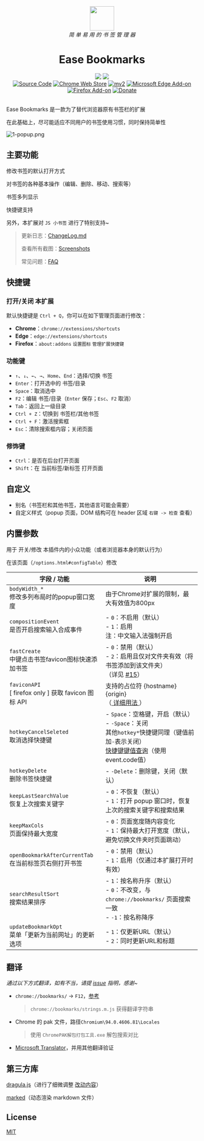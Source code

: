 [//]: #
<div align="center">
<img width="64" src="docs/bookmarks.svg" />
<br>
<i>简 单 易 用 的 书 签 管 理 器</i>
<h1>Ease Bookmarks</h1>
<a href="./README.md"><img src="https://img.shields.io/badge/🇨🇳中文简体-0b8cf5"></a>
<a href="./README_en.md"><img src="https://img.shields.io/badge/🇬🇧English-e9e9e9"></a>
<br>
<a href="https://github.com/qinxs/Ease-Bookmarks"><img src="https://img.shields.io/badge/Source_Code-GitHub-blue" alt="Source Code"></a>
<a href="https://chrome.google.com/webstore/detail/ease-bookmarks/jekbcacdnnlaajcagcmcpdjckjpjgfll"><img src="https://img.shields.io/chrome-web-store/v/jekbcacdnnlaajcagcmcpdjckjpjgfll.svg" alt="Chrome Web Store"></a>
<a href="https://chrome.google.com/webstore/detail/ease-bookmarks/poefceffmekhjoadknillcbdifahongk"><img src="https://img.shields.io/chrome-web-store/v/poefceffmekhjoadknillcbdifahongk?label=mv2" alt="mv2"></a>
<a href="https://microsoftedge.microsoft.com/addons/detail/ease-bookmarks/addbgeibeffkokpabpbpmdpehfbegchl"><img src="https://img.shields.io/badge/dynamic/json?label=microsoft%20edge%20add-on&amp;prefix=v&amp;query=%24.version&amp;url=https%3A%2F%2Fmicrosoftedge.microsoft.com%2Faddons%2Fgetproductdetailsbycrxid%2Faddbgeibeffkokpabpbpmdpehfbegchl" alt="Microsoft Edge Add-on"></a>
<a href="https://addons.mozilla.org/firefox/addon/ease-bookmarks/"><img src="https://img.shields.io/amo/v/ease-bookmarks" alt="Firefox Add-on"></a>
<a href="https://7bxing.com/donate/" title="欢迎捐赠~"><img src="https://img.shields.io/badge/Donate-blueviolet" alt="Donate"></a>
<br><br>
</div>

Ease Bookmarks 是一款为了替代浏览器原有书签栏的扩展

在此基础上，尽可能适应不同用户的书签使用习惯，同时保持简单性

![1-popup.png](./screenshots/1-popup.png)

## 主要功能

修改书签的默认打开方式

对书签的各种基本操作（编辑、删除、移动、搜索等）

书签多列显示

快捷键支持

另外，本扩展对 `JS 小书签` 进行了特别支持~

> 更新日志：[ChangeLog.md](ChangeLog.md)
> 
> 查看所有截图：[Screenshots](./screenshots/README.md#所有截图)
>
> 常见问题：[FAQ](https://github.com/qinxs/Ease-Bookmarks/wiki/常见问题（FAQ）)

## 快捷键

### 打开/关闭 本扩展

默认快捷键是 `Ctrl + Q`，你可以在如下管理页面进行修改：
- **Chrome**：`chrome://extensions/shortcuts`
- **Edge**：`edge://extensions/shortcuts`
- **Firefox**：`about:addons` `设置图标` `管理扩展快捷键`

### 功能键

- `↑`、`↓`、`←`、`→`、`Home`、`End`：选择/切换 书签
- `Enter`：打开选中的 书签/目录
- `Space`：取消选中
- `F2`：编辑 书签/目录（`Enter` 保存；`Esc`、`F2` 取消）
- `Tab`：返回上一级目录
- `Ctrl + Z`：切换到 书签栏/其他书签
- `Ctrl + F`：激活搜索框
- `Esc`：清除搜索框内容；关闭页面

### 修饰键

- `Ctrl`：是否在后台打开页面
- `Shift`：在 当前标签/新标签 打开页面

## 自定义

- 别名（书签栏和其他书签，其他语言可能会需要）
- 自定义样式（popup 页面，DOM 结构可在 header 区域 `右键 -> 检查` 查看）

## 内置参数

用于 开关/修改 本插件内的小众功能（或者浏览器本身的默认行为）

在该页面（`/options.html#configTable`）修改


| 字段 / 功能                                                          | 说明                                                                                                                   |
| ------------------------------------------------------------------- | ---------------------------------------------------------------------------------------------------------------------- |
| `bodyWidth_*`         <br>修改多列布局时的popup窗口宽度                | 由于Chrome对扩展的限制，最大有效值为800px                                                                                 |
| `compositionEvent`    <br>是否开启搜索输入合成事件                     | - `0`：不启用（默认）         <br>- `1`：启用   <br>注：中文输入法强制开启                                                   |
| `fastCreate`          <br>中键点击书签favicon图标快速添加书签          | - `0`：禁用（默认）           <br>- `2`：启用且仅对文件夹有效（将书签添加到该文件夹）  <br>（详见 [#15][issues-15]）            |
| `faviconAPI`          <br>[ firefox only ] 获取 favicon 图标 API      | 支持的占位符 {hostname} {origin}  <br>（[ 详细用法 ][issues-firefox]）                                                        |
| `hotkeyCancelSeleted` <br>取消选择快捷键                              | - `Space`：空格键，开启（默认）   <br>- `-Space`：关闭   <br>其他`hotkey*`快捷键同理（键值前加`-`表示关闭）  <br>[快捷键键值查询][keycode]（使用event.code值） |
| `hotkeyDelete`        <br>删除书签快捷键                              | - `-Delete`：删除键，关闭（默认）                                                                                         |
| `keepLastSearchValue` <br>恢复上次搜索关键字                          | - `0`：不恢复（默认）          <br>- `1`：打开 popup 窗口时，恢复上次的搜索关键字和搜索结果                                    |
| `keepMaxCols`         <br>页面保持最大宽度                            | - `0`：页面宽度随内容变化      <br>- `1`：保持最大打开宽度（默认，避免切换文件夹时页面跳动）                                    |
| `openBookmarkAfterCurrentTab`<br>在当前标签页右侧打开书签              | - `0`：禁用（默认）           <br>- `1`：启用（仅通过本扩展打开时有效）                                                       |
| `searchResultSort`    <br>搜索结果排序                                | - `1`：按名称升序（默认）      <br>- `0`：不改变，与 `chrome://bookmarks/` 页面搜索一致  <br>- `-1`：按名称降序                  |
| `updateBookmarkOpt`   <br>菜单「更新为当前网址」的更新选项              | - `1`：仅更新URL（默认）      <br>- `2`：同时更新URL和标题                                                                  |


## 翻译
*通过以下方式翻译，如有不当，请提 [issue][issues-page] 指明，感谢~*

- `chrome://bookmarks/` -> `F12`，[参考](docs/chrome_bookmarks.png)
  > `chrome://bookmarks/strings.m.js` 获得翻译字符串
- Chrome 的 pak 文件，路径`Chromium\94.0.4606.81\Locales`
  
  > 使用 `ChromePAK解包打包工具.exe` 解包搜索对比
- [Microsoft Translator](https://cn.bing.com/translator)，并用其他翻译验证

## 第三方库

[dragula.js](https://github.com/bevacqua/dragula)（进行了细微调整 [改动内容](https://github.com/qinxs/dragula2)）

[marked](https://github.com/markedjs/marked)（动态渲染 markdown 文件）

## License

[MIT](LICENSE)

[issues-page]: https://github.com/qinxs/Ease-Bookmarks/issues
[issues-15]: https://github.com/qinxs/Ease-Bookmarks/issues/15
[issues-firefox]: https://github.com/qinxs/Ease-Bookmarks/issues/42
[keycode]: https://www.toptal.com/developers/keycode
